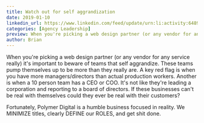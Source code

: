 ```yaml
---
title: Watch out for self aggrandization
date: 2019-01-10
linkedin_url: https://www.linkedin.com/feed/update/urn:li:activity:6489127352956788736
categories: [Agency Leadership]
preview: When you're picking a web design partner (or any vendor for any service really) it's important to beware of teams that self aggrandize.
author: Brian
---
```


When you're picking a web design partner (or any vendor for any service really) it's important to beware of teams that self aggrandize. These teams pump themselves up to be more than they really are. A key red flag is when you have more managers/directors than actual production workers. Another is when a 10 person team has a CEO or COO. It's not like they're leading a corporation and reporting to a board of directors. If these businesses can't be real with themselves could they ever be real with their customers? 

Fortunately, Polymer Digital is a humble business focused in reality. We MINIMIZE titles, clearly DEFINE our ROLES, and get shit done.